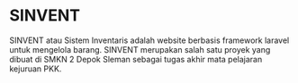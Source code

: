 # SINVENT
SINVENT atau Sistem Inventaris adalah website berbasis framework laravel untuk mengelola barang. SINVENT merupakan salah satu proyek yang dibuat di SMKN 2 Depok Sleman sebagai tugas akhir mata pelajaran kejuruan PKK.
